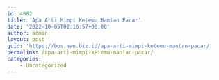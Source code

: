 ```yaml
---
id: 4882
title: 'Apa Arti Mimpi Ketemu Mantan Pacar'
date: '2022-10-05T02:16:57+00:00'
author: admin
layout: post
guid: 'https://bos.awn.biz.id/apa-arti-mimpi-ketemu-mantan-pacar/'
permalink: /apa-arti-mimpi-ketemu-mantan-pacar/
categories:
    - Uncategorized
---
```


